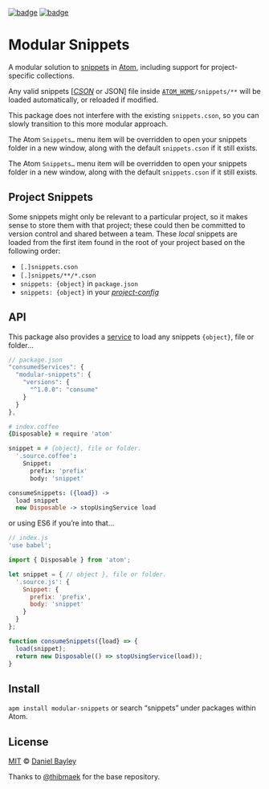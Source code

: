 [![badge][apm]][package]
[![badge][chat]][#slack]

Modular Snippets
================
A modular solution to [snippets] in [Atom], including support for project-specific collections.

Any valid snippets [_[CSON]_ or JSON] file inside [`ATOM_HOME`]`/snippets/**` will be loaded automatically, or reloaded if modified.

This package does not interfere with the existing `snippets.cson`, so you can slowly transition to this more modular approach.

The Atom `Snippets…` menu item will be overridden to open your snippets folder in a new window, along with the default `snippets.cson` if it still exists.

The Atom `Snippets…` menu item will be overridden to open your snippets folder in a new window, along with the default `snippets.cson` if it still exists.

Project Snippets
----------------
Some snippets might only be relevant to a particular project, so it makes sense to store them with that project; these could then be committed to version control and shared between a team. These _local_ snippets are loaded from the first item found in the root of your project based on the following order:

* `[.]snippets.cson`
* `[.]snippets/**/*.cson`
* `snippets: {object}` in `package.json`
* `snippets: {object}` in your _[project-config]_

API
---
This package also provides a [service] to load any snippets `{object}`, file or folder…
~~~ js
// package.json
"consumedServices": {
  "modular-snippets": {
    "versions": {
      "^1.0.0": "consume"
    }
  }
},
~~~
~~~ coffee
# index.coffee
{Disposable} = require 'atom'

snippet = # {object}, file or folder.
  '.source.coffee':
    Snippet:
      prefix: 'prefix'
      body: 'snippet'

consumeSnippets: ({load}) ->
  load snippet
  new Disposable -> stopUsingService load
~~~
or using ES6 if you’re into that…
~~~ js
// index.js
'use babel';

import { Disposable } from 'atom';

let snippet = { // object }, file or folder.
  '.source.js': {
    Snippet: {
      prefix: 'prefix',
      body: 'snippet'
    }
  }
};

function consumeSnippets({load} => {
  load(snippet);
  return new Disposable(() => stopUsingService(load));
}
~~~

Install
-------
`apm install modular-snippets` or search “snippets” under packages within Atom.

License
-------
[MIT] © [Daniel Bayley]

Thanks to [@thibmaek] for the base repository.

[MIT]:              LICENSE.md
[Daniel Bayley]:    https://github.com/danielbayley
[atom]:             https://atom.io
[apm]:              https://img.shields.io/apm/v/modular-snippets.svg?style=flat-square
[package]:          https://atom.io/packages/modular-snippets
[chat]:             https://img.shields.io/badge/chat-atom.io%20slack-ff69b4.svg?style=flat-square
[#slack]:           https://atom-slack.herokuapp.com

[snippets]:         http://flight-manual.atom.io/using-atom/sections/snippets
[CSON]:             https://github.com/bevry/cson#what-is-cson
[`ATOM_HOME`]:      http://flight-manual.atom.io/using-atom/sections/basic-customization/#custom-home-location-with-an-environment-variable
[service]:          http://flight-manual.atom.io/behind-atom/sections/interacting-with-other-packages-via-services
[sync-settings]:    https://atom.io/packages/sync-settings
[project-config]:   https://github.com/danielbrodin/atom-project-manager/#local-settings-file
[gist]:             https://github.com/gist
[@thibmaek]:        https://atom.io/users/thibmaek
